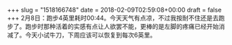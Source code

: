 +++
slug = "1518166748"
date = 2018-02-09T02:59:08+00:00
draft = false
+++
2月8日：跑步4英里耗时00:44。今天天气有点凉，不过我按耐不住还是去跑步了。跑步时那种活着的实感有点让人欲罢不能，更棒的是左脚的疼痛已经开始消减了。今天小试牛刀，下周应该可以恢复到每次6英里。